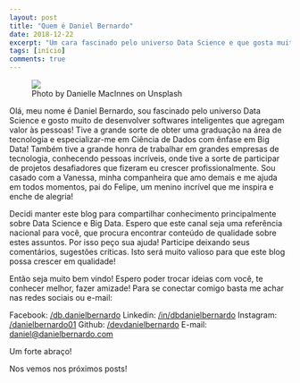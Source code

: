 ```yaml
---
layout: post
title: "Quem é Daniel Bernardo"
date: 2018-12-22
excerpt: "Um cara fascinado pelo universo Data Science e que gosta muito de desenvolver softwares inteligentes que agregam valor às pessoas!"
tags: [início]
comments: true
---
```


<figure>
	<img src="https://images.unsplash.com/photo-1489533119213-66a5cd877091?ixlib=rb-0.3.5&s=098756951db7598dcb32d8aaf848e9a9&auto=format&fit=crop&w=1502&q=80">
	<figcaption>Photo by Danielle MacInnes on Unsplash</figcaption>
</figure>

Olá, meu nome é Daniel Bernardo, sou fascinado pelo universo Data Science e gosto muito de desenvolver softwares inteligentes que agregam valor às pessoas! Tive a grande sorte de obter uma graduação na área de tecnologia e especializar-me em Ciência de Dados com ênfase em Big Data! Também tive a grande honra de trabalhar em grandes empresas de tecnologia, conhecendo pessoas incríveis, onde tive a sorte de participar de projetos desafiadores que fizeram eu crescer profissionalmente.
Sou casado com a Vanessa, minha companheira que amo demais e me ajuda em todos momentos, pai do Felipe, um menino incrível que me inspira e enche de alegria!

Decidi manter este blog para compartilhar conhecimento principalmente sobre Data Science e Big Data. Espero que este canal seja uma referência nacional para você, que procura encontrar conteúdo de qualidade sobre estes assuntos. Por isso peço sua ajuda! Participe deixando seus comentários, sugestões críticas. Isto será muito valioso para que este blog possa crescer em qualidade!

Então seja muito bem vindo! Espero poder trocar ideias com você, te conhecer melhor, fazer amizade! Para se conectar comigo basta me achar nas redes sociais ou e-mail:

Facebook: [/db.danielbernardo](http://facebook.com/db.danielbernardo)
Linkedin: [/in/dbdanielbernardo](http://linkedin.com/in/dbdanielbernardo)
Instagram: [/danielbernardo01](http://instagram.com/danielbernardo01)
Github: [/devdanielbernardo](http://github.com/devdanielbernardo)
E-mail: [daniel@danielbernardo.com](mailto:daniel@danielbernardo.com)

Um forte abraço!

Nos vemos nos próximos posts!